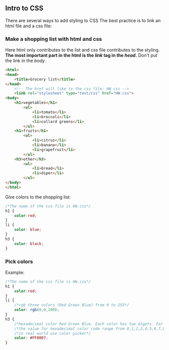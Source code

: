 ## Intro to CSS
There are several ways to add styling to CSS
The best practice is to link an html file and a css file:

### Make a shopping list with html and css
Here html only contributes to the list and css file contributes to the styling.  
**The most important part in the html is the *link* tag in the *head*.** Don't put the link in the *body*.
```html
<html>
<head>
	<title>Grocery list</title>
</head>
	<!-- The href will like to the css file: HW.css -->
	<link rel="stylesheet" type="text/css" href="HW.css">
<body>
	<h1>vegetables</h1>
		<ul>
			<li>tomato</li>
			<li>broccoli</li>
			<li>collard greens</li>
		</ul>
	<h1>fruits</h1>
		<ul>
			<li>citrus</li>
			<li>banana</li>
			<li>grapefruit</li>
		</ul>
	<h3>other</h3>
		<ul>
			<li>bread</li>
			<li>diper</li>
		</ul>
</body>
</html>
```
Give colors to the shopping list: 
```css
/*The name of the css file is HW.css*/
h1 {
	color:red;
}
li {
	color: blue;
}
h3 {
	color: black;
}
```
### Pick colors
Example:
```css
/*The name of the css file is HW.css*/
h1 {
	color:red;
}
li {
	/*rgb three colors (Red Green Blue) from 0 to 255*/
	color: rgb(0,0,200);
}
h3 {
	/*hexadecimal color Red Green Blue. Each color has two digets. For example, the first two controls red, the next two green ...*/
	/*the value for hexadecimal color code range from 0,1,2,3,4,5,6,7,8,9,A,B,C,D,E,F*/
	/*in real world use color picker*/
	color: #FF0007;
}
```




